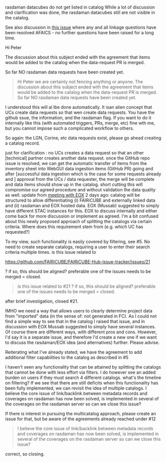 rasdaman datacubes do not get listed in catalog
While a lot of discussion and clarification was done, the rasdaman datacubes still are not visible in the catalog. 

See also discussion in [this issue](https://github.com/FAIRiCUBE/FAIRiCUBE-Hub-issue-tracker/issues/21) where any and all linkage questions have been resolved AFAICS - no further questions have been raised for a long time.

Hi Peter
The discussion about this subject ended with the agreement that items would be added to the catalog when the data-request PR is merged. 
So far NO rasdaman data requests have been created yet.



> Hi Peter we are certainly not fencing anything or anyone. The discussion about this subject ended with the agreement that items would be added to the catalog when the data-request PR is merged. So far NO rasdaman data requests have been created yet.

I understood this will al lbe done automatically. It isan alien concept that UCs create data requests so that wen create data requests. You have the github ssue, the information, and the rasdaman flag. If you want to do it internally like this (with automated triggers, PRs, merge, etc) fine wth me, but you cannot impose  such a complicated workflow to others.

So again: the LGN, Corine, etc data requests exist, please go ahead creating a catalog record.

just for clarification : no UCs creates a data request so that an other [technical] partner creates another data request. once the GitHub repo issue is resolved, we can get the automatic transfer of items from the inventory sheet into WebGUI data ingestion items (GitHub PR) going and after [successful data ingestion which is the case for some requests already and ] approval from the UCs / data requester, the merge will be complete and data items should show up in the catalog. short cutting this will compromise our agreed procedure and without validation the data quality as well. 
update from [meeting with EOX](https://nilu365.sharepoint.com/sites/Horizon2021_CUBE/_layouts/15/Doc.aspx?sourcedoc={235313bb-424e-4a1e-b1d6-92296d28fbfc}&action=edit&wd=target%28meetings_MoM.one%7C795821e2-7bfb-497f-a691-0625bbf2e405%2F2024_05_21%20%20WP4%5C%2F5%20synchronization%7Ca06ccb2e-4c94-4374-8b33-17e3240becb4%2F%29&wdorigin=NavigationUrl) 2 days ago: catalog will be structured to allow differentiating (i) FAIRiCUBE and externally linked data and (ii) rasdaman and EOX hosted data. EOX (Mussab) suggested to simply have different STAC instances for this. EOX to discuss internally and either come back for more discussion or implement as agreed. I'm a bit confused about this newly proposed approach of splitting the catalogs via certain criteria. Where does this requirement stem from (e.g. which UC has requested?)
To my view, such functionality is easily covered by filtering, see #5. No need to create separate catalogs, requiring a user to enter their search criteria multiple times. 
is this issue related to 
https://github.com/FAIRiCUBE/FAIRiCUBE-Hub-issue-tracker/issues/21
?  if so, this should be aligned? preferable one of the issues needs to be merged = closed.
> is this issue related to #21 ? if so, this should be aligned? preferable one of the issues needs to be merged = closed.

after brief investigation, closed #21.

IMHO we need a way that allows users to clearly determine project data from "imported" data (in the sense of: not generated in FC). As I could not find a simple way to see that in the catalog I raised that issue, and in discussion with EOX Mussab suggested to simply have several instances. Of course there are different ways, with different pros and cons. However, I'd say it is a separate issue, and therefore I'd create a new one if we want to discuss the rasdaman/EOX idea (and alternatives) further. Please advise.

Reiterating what I've already stated, we have the agreement to add additional filter capabilities to the catalog as described in #5 

I haven't seen any functionality that can be attained by splitting the catalogs that cannot be done with less effort via filters. I do however see an added burden on users if they must search 4 different catalogs. what's the timeline on filtering? If we see that there are still deficits when this functionality has been fully implemented, we can revisit the idea of multiple catalogs. I believe the core issue of link/backlink between metadata records and coverages on rasdaman has now been solved, is implemented in several of the coverages on the rasdaman server so can we close this issue?

If there is interest in pursuing the multicatalog approach, please create an issue for that, but be aware of the agreements already reached under #12 
> I believe the core issue of link/backlink between metadata records and coverages on rasdaman has now been solved, is implemented in several of the coverages on the rasdaman server so can we close this issue?

correct, so closing.